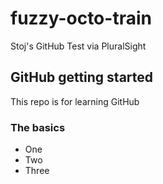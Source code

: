 # fuzzy-octo-train
Stoj's GitHub Test via PluralSight

## GitHub getting started
This repo is for learning GitHub

### The basics
- One 
- Two 
- Three
